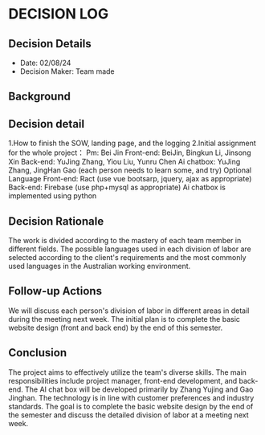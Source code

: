 # DECISION LOG 
## Decision Details 
- Date: 02/08/24
- Decision Maker: Team made
  
## Background 
 

## Decision detail

1.How to finish the SOW, landing page, and the logging
2.Initial assignment for the whole project：
  Pm: Bei Jin
  Front-end: BeiJin, Bingkun Li, Jinsong Xin
  Back-end: YuJing Zhang, Yiou Liu, Yunru Chen
  Ai chatbox: YuJing Zhang, JingHan Gao (each person needs to learn some, and try)
Optional Language
  Front-end: Ract (use vue bootsarp, jquery, ajax as appropriate)
  Back-end: Firebase (use php+mysql as appropriate)
  Ai chatbox is implemented using python

## Decision Rationale 
The work is divided according to the mastery of each team member in different fields. The possible languages ​​used in each division of labor are selected according to the client's requirements and the most commonly used languages ​​in the Australian working environment.


## Follow-up Actions 

We will discuss each person's division of labor in different areas in detail during the meeting next week. The initial plan is to complete the basic website design (front and back end) by the end of this semester.

## Conclusion 

The project aims to effectively utilize the team's diverse skills. The main responsibilities include project manager, front-end development, and back-end. The AI ​​chat box will be developed primarily by Zhang Yujing and Gao Jinghan. The technology is in line with customer preferences and industry standards. The goal is to complete the basic website design by the end of the semester and discuss the detailed division of labor at a meeting next week.
